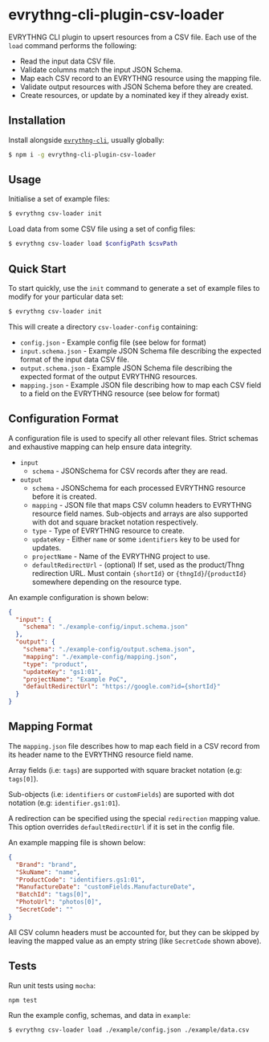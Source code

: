 # evrythng-cli-plugin-csv-loader

EVRYTHNG CLI plugin to upsert resources from a CSV file. Each use of the `load`
command performs the following:

* Read the input data CSV file.
* Validate columns match the input JSON Schema.
* Map each CSV record to an EVRYTHNG resource using the mapping file.
* Validate output resources with JSON Schema before they are created.
* Create resources, or update by a nominated key if they already exist.


## Installation

Install alongside [`evrythng-cli`](https://github.com/evrythng/evrythng-cli),
usually globally:

```bash
$ npm i -g evrythng-cli-plugin-csv-loader
```


## Usage

Initialise a set of example files:

```bash
$ evrythng csv-loader init
```

Load data from some CSV file using a set of config files:

```bash
$ evrythng csv-loader load $configPath $csvPath
```


## Quick Start

To start quickly, use the `init` command to generate a set of example files to
modify for your particular data set:

```bash
$ evrythng csv-loader init
```

This will create a directory `csv-loader-config` containing:

* `config.json` - Example config file (see below for format)
* `input.schema.json` - Example JSON Schema file describing the expected format
  of the input data CSV file.
* `output.schema.json` - Example JSON Schema file describing the expected format
  of the output EVRYTHNG resources.
* `mapping.json` - Example JSON file describing how to map each CSV field to a
  field on the EVRYTHNG resource (see below for format)


## Configuration Format

A configuration file is used to specify all other relevant files. Strict schemas
and exhaustive mapping can help ensure data integrity.

* `input`
  * `schema` - JSONSchema for CSV records after they are read.
* `output`
  * `schema` - JSONSchema for each processed EVRYTHNG resource before it is
    created.
  * `mapping` - JSON file that maps CSV column headers to EVRYTHNG resource
    field names. Sub-objects and arrays are also supported with dot and square
    bracket notation respectively.
  * `type` - Type of EVRYTHNG resource to create.
  * `updateKey` - Either `name` or some `identifiers` key to be used for
    updates.
  * `projectName` - Name of the EVRYTHNG project to use.
  * `defaultRedirectUrl` - (optional) If set, used as the product/Thng
    redirection URL. Must contain `{shortId}` or `{thngId}`/`{productId}`
    somewhere depending on the resource type.

An example configuration is shown below:

```json
{
  "input": {
    "schema": "./example-config/input.schema.json"
  },
  "output": {
    "schema": "./example-config/output.schema.json",
    "mapping": "./example-config/mapping.json",
    "type": "product",
    "updateKey": "gs1:01",
    "projectName": "Example PoC",
    "defaultRedirectUrl": "https://google.com?id={shortId}"
  }
}
```


## Mapping Format

The `mapping.json` file describes how to map each field in a CSV record from its
header name to the EVRYTHNG resource field name.

Array fields (i.e: `tags`) are supported with square bracket notation
(e.g: `tags[0]`).

Sub-objects (i.e: `identifiers` or `customFields`) are suported with dot
notation (e.g: `identifier.gs1:01`).

A redirection can be specified using the special `redirection` mapping value.
This option overrides `defaultRedirectUrl` if it is set in the config file.

An example mapping file is shown below:

```json
{
  "Brand": "brand",
  "SkuName": "name",
  "ProductCode": "identifiers.gs1:01",
  "ManufactureDate": "customFields.ManufactureDate",
  "BatchId": "tags[0]",
  "PhotoUrl": "photos[0]",
  "SecretCode": ""
}
```

All CSV column headers must be accounted for, but they can be skipped by leaving
the mapped value as an empty string (like `SecretCode` shown above).


## Tests

Run unit tests using `mocha`:

`npm test`

Run the example config, schemas, and data in `example`:

```bash
$ evrythng csv-loader load ./example/config.json ./example/data.csv
```